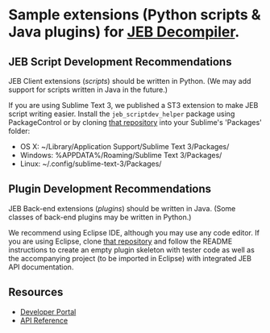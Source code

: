 # Sample extensions (Python scripts & Java plugins) for [JEB Decompiler](https://www.pnfsoftware.com).

## JEB Script Development Recommendations

JEB Client extensions (*scripts*) should be written in Python. (We may add support for scripts written in Java in the future.)

If you are using Sublime Text 3, we published a ST3 extension to make JEB script writing easier.
Install the `jeb_scriptdev_helper` package using PackageControl or by cloning [that repository](https://github.com/pnfsoftware/jeb_scriptdev_helper) into your Sublime's 'Packages' folder:

- OS X: ~/Library/Application Support/Sublime Text 3/Packages/
- Windows: %APPDATA%/Roaming/Sublime Text 3/Packages/
- Linux: ~/.config/sublime-text-3/Packages/

## Plugin Development Recommendations

JEB Back-end extensions (*plugins*) should be written in Java. (Some classes of back-end plugins may be written in Python.)

We recommend using Eclipse IDE, although you may use any code editor. If you are using Eclipse, clone [that repository](https://github.com/pnfsoftware/jeb-template-plugin) and follow the README instructions to create an empty plugin skeleton with tester code as well as the accompanying project (to be imported in Eclipse) with integrated JEB API documentation.

## Resources

- [Developer Portal](https://www.pnfsoftware.com/jeb/devportal)
- [API Reference](https://www.pnfsoftware.com/jeb/apidoc)
